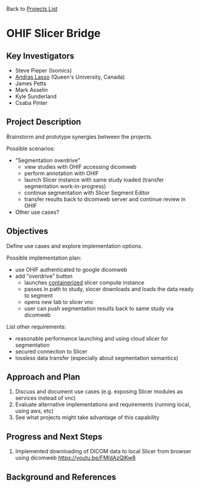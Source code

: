 Back to [Projects List](../../README.md#ProjectsList)

# OHIF Slicer Bridge

## Key Investigators

- Steve Pieper (Isomics)
- [Andras Lasso](http://perk.cs.queensu.ca/users/lasso) (Queen's University, Canada)
- James Petts
- Mark Asselin
- Kyle Sunderland
- Csaba Pinter

## Project Description

Brainstorm and prototype synergies between the projects.

Possible scenarios:
* "Segmentation overdrive"
  * view studies with OHIF accessing dicomweb
  * perform annotation with OHIF
  * launch Slicer instance with same study loaded (transfer segmentation work-in-progress)
  * continue segmentation with Slicer Segment Editor
  * transfer results back to dicomweb server and continue review in OHIF
* Other use cases?
  
## Objectives

Define use cases and explore implementation options.

Possible implementation plan:
* use OHIF authenticated to google dicomweb
* add "overdrive" button
  * launches [containerized](https://github.com/pieper/SlicerDockers) slicer compute instance
  * passes in path to study, slocer downloads and loads the data ready to segment
  * opens new tab to slicer vnc
  * user can push segmentation results back to same study via dicomweb
  
List other requirements:
* reasonable performance launching and using cloud slicer for segmentation
* secured connection to Slicer
* lossless data transfer (especially about segmentation semantics)

## Approach and Plan

1. Discuss and document use cases (e.g. exposing Slicer modules as services instead of vnc)
1. Evaluate alternative implementations and requirements (running local, using aws, etc)
1. See what projects might take advantage of this capability

## Progress and Next Steps

1. Implemented downloading of DICOM data to local Slicer from browser using dicomweb
https://youtu.be/FMIdAzQlKw8 

## Background and References

